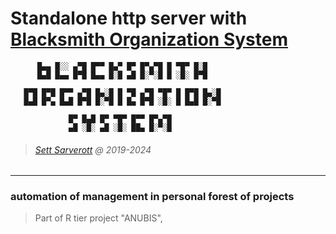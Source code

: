 
# Standalone http server with [Blacksmith Organization System](https://github.com/Sarverott/blacksmith-organization-system)

```
      █▄▄ █░░ ▄▀█ █▀▀ █▄▀ █▀ █▀▄▀█ █ ▀█▀ █░█
      █▄█ █▄▄ █▀█ █▄▄ █░█ ▄█ █░▀░█ █ ░█░ █▀█

   █▀█ █▀█ █▀▀ ▄▀█ █▄░█ █ ▀█ ▄▀█ ▀█▀ █ █▀█ █▄░█
   █▄█ █▀▄ █▄█ █▀█ █░▀█ █ █▄ █▀█ ░█░ █ █▄█ █░▀█

             █▀ █▄█ █▀ ▀█▀ █▀▀ █▀▄▀█
             ▄█ ░█░ ▄█ ░█░ ██▄ █░▀░█
```
> ###### [Sett Sarverott](https://github.com/Sarverott) @ 2019-2024
---


### automation of management in personal forest of projects  
> Part of R tier project "ANUBIS",

